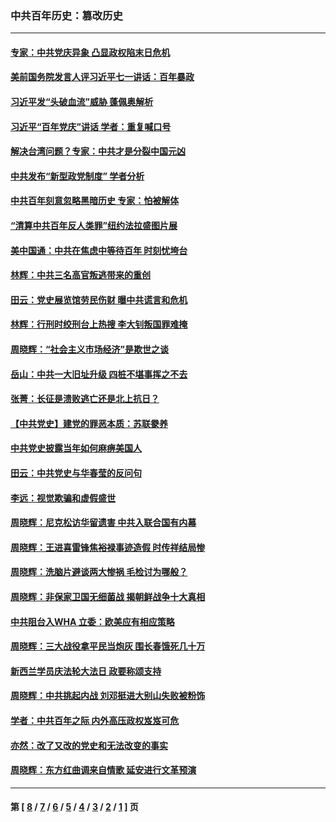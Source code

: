 ### 中共百年历史：篡改历史
---
#### [专家：中共党庆异象 凸显政权陷末日危机](../../pages/nf1176115/n13067084.md?07060430) 
#### [美前国务院发言人评习近平七一讲话：百年暴政](../../pages/nf1176115/n13066986.md?07060430) 
#### [习近平发“头破血流”威胁 蓬佩奥解析](../../pages/nf1176115/n13063604.md?07060430) 
#### [习近平“百年党庆”讲话 学者：重复喊口号](../../pages/nf1176115/n13061411.md?07060430) 
#### [解决台湾问题？专家：中共才是分裂中国元凶](../../pages/nf1176115/n13060811.md?07060430) 
#### [中共发布“新型政党制度” 学者分析](../../pages/nf1176115/n13056354.md?07060430) 
#### [中共百年刻意忽略黑暗历史 专家：怕被解体](../../pages/nf1176115/n13056056.md?07060430) 
#### [“清算中共百年反人类罪”纽约法拉盛图片展](../../pages/nf1176115/n13052220.md?07060430) 
#### [美中国通：中共在焦虑中等待百年 时刻忧垮台](../../pages/nf1176115/n13048820.md?07060430) 
#### [林辉：中共三名高官叛逃带来的重创](../../pages/nf1176115/n13035206.md?07060430) 
#### [田云：党史展览馆劳民伤财 曝中共谎言和危机](../../pages/nf1176115/n13033900.md?07060430) 
#### [林辉：行刑时绞刑台上热搜 李大钊叛国罪难掩](../../pages/nf1176115/n13031965.md?07060430) 
#### [周晓辉：“社会主义市场经济”是欺世之谈](../../pages/nf1176115/n13024090.md?07060430) 
#### [岳山：中共一大旧址升级 四桩不堪事挥之不去](../../pages/nf1176115/n13021697.md?07060430) 
#### [张菁：长征是溃败逃亡还是北上抗日？](../../pages/nf1176115/n13020585.md?07060430) 
#### [【中共党史】建党的罪恶本质：苏联豢养](../../pages/nf1176115/n13011888.md?07060430) 
#### [中共党史披露当年如何麻痹美国人](../../pages/nf1176115/n12966400.md?07060430) 
#### [田云：中共党史与华春莹的反问句](../../pages/nf1176115/n12765178.md?07060430) 
#### [李远：视觉欺骗和虚假盛世](../../pages/nf1176115/n12993376.md?07060430) 
#### [周晓辉：尼克松访华留遗害 中共入联合国有内幕](../../pages/nf1176115/n12991422.md?07060430) 
#### [周晓辉：王进喜雷锋焦裕禄事迹造假 时传祥结局惨](../../pages/nf1176115/n12985497.md?07060430) 
#### [周晓辉：洗脑片避谈两大惨祸 毛检讨为哪般？](../../pages/nf1176115/n12971285.md?07060430) 
#### [周晓辉：非保家卫国无细菌战 揭朝鲜战争十大真相](../../pages/nf1176115/n12954161.md?07060430) 
#### [中共阻台入WHA 立委：欧美应有相应策略](../../pages/nf1176115/n12939343.md?07060430) 
#### [周晓辉：三大战役拿平民当炮灰 围长春饿死几十万](../../pages/nf1176115/n12934921.md?07060430) 
#### [新西兰学员庆法轮大法日 政要称颂支持](../../pages/nf1176115/n12932715.md?07060430) 
#### [周晓辉：中共挑起内战 刘邓挺进大别山失败被粉饰](../../pages/nf1176115/n12929004.md?07060430) 
#### [学者：中共百年之际 内外高压政权岌岌可危](../../pages/nf1176115/n12925426.md?07060430) 
#### [亦然：改了又改的党史和无法改变的事实](../../pages/nf1176115/n12919443.md?07060430) 
#### [周晓辉：东方红曲调来自情歌 延安进行文革预演](../../pages/nf1176115/n12914429.md?07060430) 

---
#### 第 [ [8](./8.md?07060430) / [7](./7.md?07060430) / [6](./6.md?07060430) / [5](./5.md?07060430) / [4](./4.md?07060430) / [3](./3.md?07060430) / [2](./2.md?07060430) / [1](./1.md?07060430) ] 页

